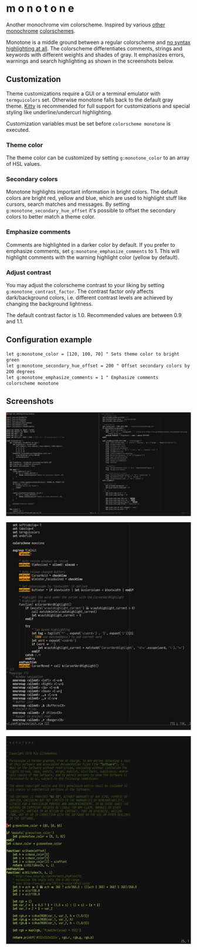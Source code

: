 # m o n o t o n e

Another monochrome vim colorscheme. Inspired by various
[other](https://github.com/ewilazarus/preto)
[monochrome](https://github.com/pbrisbin/vim-colors-off)
[colorschemes](https://github.com/fxn/vim-monochrome).

Monotone is a middle ground between a regular colorscheme and [no syntax
highlighting at all](https://www.kyleisom.net/blog/2012/10/17/syntax-off/). The
colorscheme differentiates comments, strings and keywords with different
weights and shades of gray. It emphasizes errors, warnings and search
highlighting as shown in the screenshots below.

## Customization

Theme customizations require a GUI or a terminal emulator with `termguicolors`
set. Otherwise monotone falls back to the default gray theme.
[Kitty](https://github.com/kovidgoyal/kitty) is recommended for full support
for customizations and special styling like underline/undercurl highlighting.

Customization variables must be set before `colorscheme monotone` is executed.

### Theme color

The theme color can be customized by setting `g:monotone_color` to an array of
HSL values.

### Secondary colors

Monotone highlights important information in bright colors. The default colors
are bright red, yellow and blue, which are used to highlight stuff like
cursors, search matches and messages. By setting
`g:monotone_secondary_hue_offset` it's possible to offset the secondary colors
to better match a theme color.

### Emphasize comments

Comments are highlighted in a darker color by default. If you prefer to
emphasize comments, set `g:monotone_emphasize_comments` to 1. This will
highlight comments with the warning highlight color (yellow by default).

### Adjust contrast

You may adjust the colorscheme contrast to your liking by setting
`g:monotone_contrast_factor`. The contrast factor only affects dark/background
colors, i.e. different contrast levels are achieved by changing the background
lightness.

The default contrast factor is 1.0. Recommended values are between 0.9 and 1.1.

## Configuration example

```
let g:monotone_color = [120, 100, 70] " Sets theme color to bright green
let g:monotone_secondary_hue_offset = 200 " Offset secondary colors by 200 degrees
let g:monotone_emphasize_comments = 1 " Emphasize comments
colorscheme monotone
```

## Screenshots

![Screenshot of Kotlin and vimscript syntax examples in a split window](screenshots/1.png)

![Screenshot of search and TODO highlighting examples](screenshots/2.png)

![Screenshot of custom theme color](screenshots/3.png)
